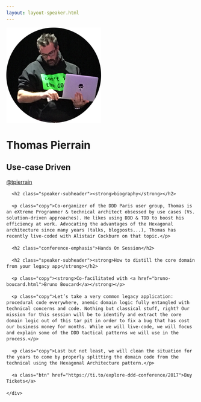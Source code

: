 ```yaml
---
layout: layout-speaker.html
---
```


<div class="container section featured-speaker">
  <div class="row">
    <div class="col-xs-12 col-sm-2 img-container">
      <img class="speaker-page-img" src="../img/speakers/Thomas-Pierrain-ON.png" />
      </div>
    <div class="col-xs-12 col-sm-10 copy-container">
      <h1 class="speaker-header">Thomas Pierrain</h1>
      <h2 class="speaker-subtitle">Use-case Driven</h2>
      <p class="copy"><a class="speaker-handle" href="https://twitter.com/@tpierrain" target="_blank">@tpierrain</a></p>

      <h2 class="speaker-subheader"><strong>biography</strong></h2>

      <p class="copy">Co-organizer of the DDD Paris user group, Thomas is an eXtreme Programmer & technical architect obsessed by use cases (Vs. solution-driven approaches). He likes using DDD & TDD to boost his efficiency at work. Advocating the advantages of the Hexagonal architecture since many years (talks, blogposts...), Thomas has recently live-coded with Alistair Cockburn on that topic.</p>

      <h2 class="conference-emphasis">Hands On Session</h2>

      <h2 class="speaker-subheader"><strong>How to distill the core domain from your legacy app</strong></h2>

      <p class="copy"><strong>Co-facilitated with <a href="bruno-boucard.html">Bruno Boucard</a></strong></p>

      <p class="copy">Let’s take a very common legacy application: procedural code everywhere, anemic domain logic fully entangled with technical concerns and code. Nothing but classical stuff, right? Our mission for this session will be to identify and extract the core domain logic out of this tar pit in order to fix a bug that has cost our business money for months. While we will live-code, we will focus and explain some of the DDD tactical patterns we will use in the process.</p>

      <p class="copy">Last but not least, we will clean the situation for the years to come by properly splitting the domain code from the technical using the Hexagonal Architecture pattern.</p>

      <a class="btn" href="https://ti.to/explore-ddd-conference/2017">Buy Tickets</a>

    </div>
</div>
</div>
